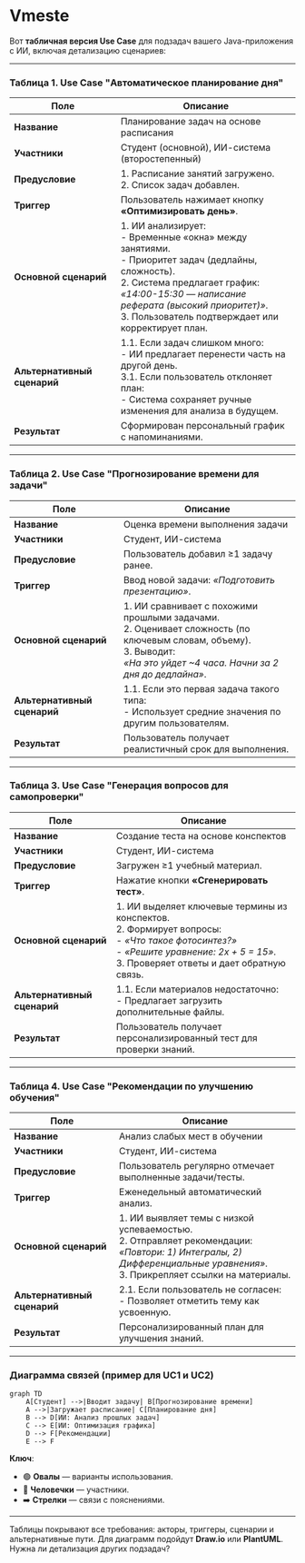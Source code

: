 # Vmeste

Вот **табличная версия Use Case** для подзадач вашего Java-приложения с ИИ, включая детализацию сценариев:

---

### **Таблица 1. Use Case "Автоматическое планирование дня"**
| **Поле**               | **Описание** |
|------------------------|-------------|
| **Название**           | Планирование задач на основе расписания |
| **Участники**          | Студент (основной), ИИ-система (второстепенный) |
| **Предусловие**        | 1. Расписание занятий загружено.<br>2. Список задач добавлен. |
| **Триггер**            | Пользователь нажимает кнопку **«Оптимизировать день»**. |
| **Основной сценарий**  | 1. ИИ анализирует:<br>   - Временные «окна» между занятиями.<br>   - Приоритет задач (дедлайны, сложность).<br>2. Система предлагает график:<br>   *«14:00-15:30 — написание реферата (высокий приоритет)»*.<br>3. Пользователь подтверждает или корректирует план. |
| **Альтернативный сценарий** | 1.1. Если задач слишком много:<br>   - ИИ предлагает перенести часть на другой день.<br>3.1. Если пользователь отклоняет план:<br>   - Система сохраняет ручные изменения для анализа в будущем. |
| **Результат**          | Сформирован персональный график с напоминаниями. |

---

### **Таблица 2. Use Case "Прогнозирование времени для задачи"**
| **Поле**               | **Описание** |
|------------------------|-------------|
| **Название**           | Оценка времени выполнения задачи |
| **Участники**          | Студент, ИИ-система |
| **Предусловие**        | Пользователь добавил ≥1 задачу ранее. |
| **Триггер**            | Ввод новой задачи: *«Подготовить презентацию»*. |
| **Основной сценарий**  | 1. ИИ сравнивает с похожими прошлыми задачами.<br>2. Оценивает сложность (по ключевым словам, объему).<br>3. Выводит:<br>   *«На это уйдет ~4 часа. Начни за 2 дня до дедлайна»*. |
| **Альтернативный сценарий** | 1.1. Если это первая задача такого типа:<br>   - Использует средние значения по другим пользователям. |
| **Результат**          | Пользователь получает реалистичный срок для выполнения. |

---

### **Таблица 3. Use Case "Генерация вопросов для самопроверки"**
| **Поле**               | **Описание** |
|------------------------|-------------|
| **Название**           | Создание теста на основе конспектов |
| **Участники**          | Студент, ИИ-система |
| **Предусловие**        | Загружен ≥1 учебный материал. |
| **Триггер**            | Нажатие кнопки **«Сгенерировать тест»**. |
| **Основной сценарий**  | 1. ИИ выделяет ключевые термины из конспектов.<br>2. Формирует вопросы:<br>   - *«Что такое фотосинтез?»*<br>   - *«Решите уравнение: 2x + 5 = 15»*.<br>3. Проверяет ответы и дает обратную связь. |
| **Альтернативный сценарий** | 1.1. Если материалов недостаточно:<br>   - Предлагает загрузить дополнительные файлы. |
| **Результат**          | Пользователь получает персонализированный тест для проверки знаний. |

---

### **Таблица 4. Use Case "Рекомендации по улучшению обучения"**
| **Поле**               | **Описание** |
|------------------------|-------------|
| **Название**           | Анализ слабых мест в обучении |
| **Участники**          | Студент, ИИ-система |
| **Предусловие**        | Пользователь регулярно отмечает выполненные задачи/тесты. |
| **Триггер**            | Еженедельный автоматический анализ. |
| **Основной сценарий**  | 1. ИИ выявляет темы с низкой успеваемостью.<br>2. Отправляет рекомендации:<br>   *«Повтори: 1) Интегралы, 2) Дифференциальные уравнения»*.<br>3. Прикрепляет ссылки на материалы. |
| **Альтернативный сценарий** | 2.1. Если пользователь не согласен:<br>   - Позволяет отметить тему как усвоенную. |
| **Результат**          | Персонализированный план для улучшения знаний. |

---

### **Диаграмма связей (пример для UC1 и UC2)**  
```mermaid
graph TD
    A[Студент] -->|Вводит задачу| B[Прогнозирование времени]
    A -->|Загружает расписание| C[Планирование дня]
    B --> D[ИИ: Анализ прошлых задач]
    C --> E[ИИ: Оптимизация графика]
    D --> F[Рекомендации]
    E --> F
```

**Ключ**:  
- 🟢 **Овалы** — варианты использования.  
- 👤 **Человечки** — участники.  
- ➡️ **Стрелки** — связи с пояснениями.  

---

Таблицы покрывают все требования: акторы, триггеры, сценарии и альтернативные пути. Для диаграмм подойдут **Draw.io** или **PlantUML**. Нужна ли детализация других подзадач?
